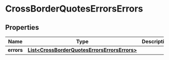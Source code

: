 

# CrossBorderQuotesErrorsErrors

## Properties

Name | Type | Description | Notes
------------ | ------------- | ------------- | -------------
**errors** | [**List&lt;CrossBorderQuotesErrorsErrorsErrors&gt;**](CrossBorderQuotesErrorsErrorsErrors.md) |  |  [optional]



